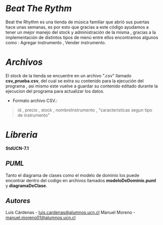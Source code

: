 # *Beat The Rythm*
Beat the Rhythm es una tienda de música familiar que abrió sus puertas hace unas semanas, es por esto que gracias a este código ayudamos a tener un mejor manejo del stock y administración de la misma , gracias a la implementación de distintos tipos de menú entre ellos encontramos algunos como : Agregar instrumento , Vender instrumento.

# *Archivos*

El stock de la tienda se encuentre en un archivo ".csv" llamado **csv_prueba.csv**, del cual se extra su contenido para la ejecución del programa , asi mismo este vuelve a guardar su contenido editado durante la ejecucion del programa para actualizar los datos.
- Formato archivo CSV.:
> id , precio , stock , nombreInstrumento , "caracteristicas segun tipo de instrumento"
# *Libreria*
**StdUCN-7.1**

## *PUML*
Tanto el diagrama de clases como el modelo de dominio los puede encontrar dentro del codigo en archivos llamados **modeloDeDominio.puml** y **diagramaDeClase**.

## *Autores*
Luis Cárdenas - luis.cardenas@alumnos.ucn.cl
Manuel Moreno -  manuel.moreno01@alumnos.ucn.cl